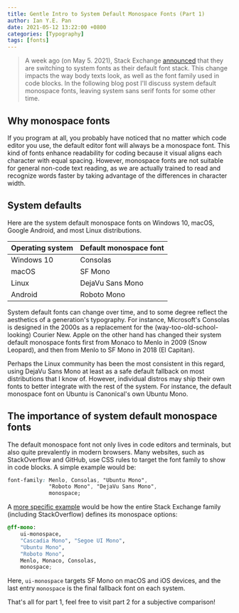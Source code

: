 ```yaml
---
title: Gentle Intro to System Default Monospace Fonts (Part 1)
author: Ian Y.E. Pan
date: 2021-05-12 13:22:00 +0800
categories: [Typography]
tags: [fonts]
---
```


> A week ago (on May 5. 2021), Stack Exchange
> [announced](https://meta.stackexchange.com/questions/364048/we-are-switching-to-system-fonts-on-may-10-2021)
> that they are switching to system fonts as their default font
> stack. This change impacts the way body texts look, as well as the
> font family used in code blocks. In the following blog post I'll
> discuss system default monospace fonts, leaving system sans serif
> fonts for some other time.

## Why monospace fonts

If you program at all, you probably have noticed that no matter which
code editor you use, the default editor font will always be a
monospace font. This kind of fonts enhance readability for coding
because it visual aligns each character with equal spacing. However,
monospace fonts are not suitable for general non-code text reading, as
we are actually trained to read and recognize words faster by taking
advantage of the differences in character width.

## System defaults

Here are the system default monospace fonts on Windows 10, macOS,
Google Android, and most Linux distributions.


| Operating system | Default monospace font |
| -----------      | -----------            |
| Windows 10       | Consolas               |
| macOS            | SF Mono                |
| Linux            | DejaVu Sans Mono       |
| Android          | Roboto Mono            |

System default fonts can change over time, and to some degree reflect
the aesthetics of a generation's typography. For instance, Microsoft's
Consolas is designed in the 2000s as a replacement for the
(way-too-old-school-looking) Courier New. Apple on the other hand has
changed their system default monospace fonts first from Monaco to
Menlo in 2009 (Snow Leopard), and then from Menlo to SF Mono in 2018
(El Capitan).

Perhaps the Linux community has been the most consistent in this
regard, using DejaVu Sans Mono at least as a safe default fallback on
most distributions that I know of. However, individual distros may
ship their own fonts to better integrate with the rest of the
system. For instance, the default monospace font on Ubuntu is
Canonical's own Ubuntu Mono.

## The importance of system default monospace fonts

The default monospace font not only lives in code editors and
terminals, but also quite prevalently in modern browsers. Many
websites, such as StackOverflow and GitHub, use CSS rules to target
the font family to show in code blocks. A simple example would be:


```css
font-family: Menlo, Consolas, "Ubuntu Mono",
             "Roboto Mono", "DejaVu Sans Mono",
             monospace;
```


A [more specific example](https://meta.stackexchange.com/questions/364048/we-are-switching-to-system-fonts-on-may-10-2021) would be how the entire Stack Exchange family
(including StackOverflow) defines its monospace options:
```scss
@ff-mono:
    ui-monospace,
    "Cascadia Mono", "Segoe UI Mono",
    "Ubuntu Mono",
    "Roboto Mono",
    Menlo, Monaco, Consolas,
    monospace;
```

Here, `ui-monospace` targets SF Mono on macOS and iOS devices, and the
last entry `monospace` is the final fallback font on each system.

That's all for part 1, feel free to visit part 2 for a subjective comparison!
